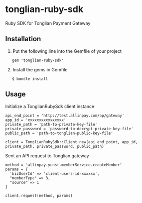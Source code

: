# tonglian-ruby-sdk
Ruby SDK for Tonglian Payment Gateway

## Installation
1. Put the following line into the Gemfile of your project
```
   gem 'tonglian-ruby-sdk'
```

2. Install the gems in Gemfile
```
   $ bundle install
```

## Usage
Initialize a TonglianRubySdk client instance
```
api_end_point = 'http://test.allinpay.com/op/gateway'
app_id = 'xxxxxxxxxxxxxxxx'
private_path = 'path-to-private-key-file'
private_password = 'password-to-decrypt-private-key-file'
public_path = 'path-to-tonglian-public-key-file'

client = TonglianRubySdk::Client.new(api_end_point, app_id, private_path, private_password, public_path)
```

Sent an API request to Tonglian gateway
```
method = 'allinpay.yunst.memberService.createMember'
params = {
  'bizUserId' => 'client-users-id-xxxxxx',
  "memberType" => 3,
  "source" => 1
}

client.request(method, params)
```
